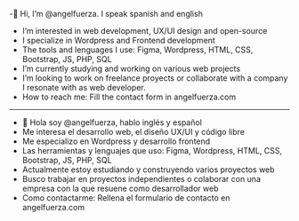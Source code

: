 -👋 Hi, I’m @angelfuerza. I speak spanish and english
-  I’m interested in web development, UX/UI design and open-source 
-  I specialize in Wordpress and Frontend development
-  The tools and lenguages I use: Figma, Wordpress, HTML, CSS, Bootstrap, JS, PHP, SQL
-  I’m currently studying and working on various web projects
-  I’m looking to work on freelance proyects or collaborate with a company I resonate with as web developer. 
- How to reach me: Fill the contact form in angelfuerza.com  

-------------------------------------------------------------------------------------------------------------------------------------------------

- 👋 Hola soy @angelfuerza, hablo inglés y español
- Me interesa el desarrollo web, el diseño UX/UI y código libre
- Me especializo en Wordpress y desarrollo frontend
- Las herramientas y lenguajes que uso: Figma, Wordpress, HTML, CSS, Bootstrap, JS, PHP, SQL
- Actualmente estoy estudiando y construyendo varios proyectos web
- Busco trabajar en proyectos independientes o colaborar con una empresa con la que resuene como desarrollador web
- Como contactarme: Rellena el formulario de contacto en angelfuerza.com
